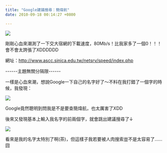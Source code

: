 ```yaml
---
title: "Google建議搜尋：簡煒航"
date: 2010-09-18 00:14:27 +0800

---
```


![](/images/slum-area/38_0.png)


剛剛心血來潮測了一下交大宿網的下載速度，80Mb/s！比我家多了一個0！！！會不會太誇張了XDDDDDD



網址：<a href="http://www.ascc.sinica.edu.tw/netsrv/speed/index.php">http://www.ascc.sinica.edu.tw/netsrv/speed/index.php</a>



------主題無關分隔限------



一樣是心血來潮，想說Google一下自己的名字好了～不料在我打錯了一個字的時候，我發現：


![](/images/slum-area/39_1.png)


Google竟然聰明到問我是不是要查簡煒航，也太厲害了XDD



後來又發現基本上輸入我名字的前兩個字，就會跳出建議搜尋了&darr;

![](/images/slum-area/40_2.png)



看來是我的名字太特別了啊(茶)，但這樣子我若要被人肉搜索豈不是太容易了&hellip;&hellip;囧


